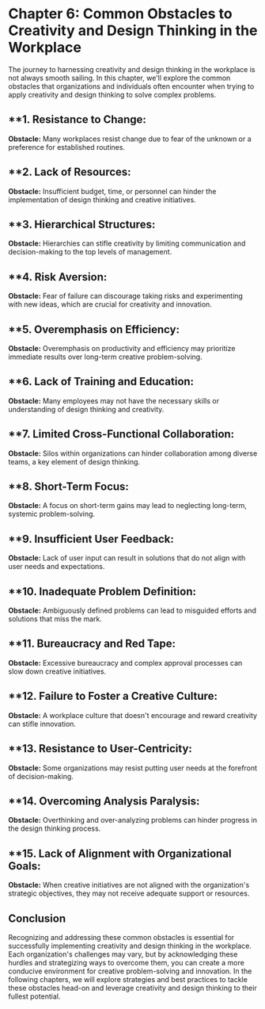 Chapter 6: Common Obstacles to Creativity and Design Thinking in the Workplace
==============================================================================

The journey to harnessing creativity and design thinking in the workplace is not always smooth sailing. In this chapter, we'll explore the common obstacles that organizations and individuals often encounter when trying to apply creativity and design thinking to solve complex problems.

\*\*1. **Resistance to Change:**
--------------------------------

**Obstacle:** Many workplaces resist change due to fear of the unknown or a preference for established routines.

\*\*2. **Lack of Resources:**
-----------------------------

**Obstacle:** Insufficient budget, time, or personnel can hinder the implementation of design thinking and creative initiatives.

\*\*3. **Hierarchical Structures:**
-----------------------------------

**Obstacle:** Hierarchies can stifle creativity by limiting communication and decision-making to the top levels of management.

\*\*4. **Risk Aversion:**
-------------------------

**Obstacle:** Fear of failure can discourage taking risks and experimenting with new ideas, which are crucial for creativity and innovation.

\*\*5. **Overemphasis on Efficiency:**
--------------------------------------

**Obstacle:** Overemphasis on productivity and efficiency may prioritize immediate results over long-term creative problem-solving.

\*\*6. **Lack of Training and Education:**
------------------------------------------

**Obstacle:** Many employees may not have the necessary skills or understanding of design thinking and creativity.

\*\*7. **Limited Cross-Functional Collaboration:**
--------------------------------------------------

**Obstacle:** Silos within organizations can hinder collaboration among diverse teams, a key element of design thinking.

\*\*8. **Short-Term Focus:**
----------------------------

**Obstacle:** A focus on short-term gains may lead to neglecting long-term, systemic problem-solving.

\*\*9. **Insufficient User Feedback:**
--------------------------------------

**Obstacle:** Lack of user input can result in solutions that do not align with user needs and expectations.

\*\*10. **Inadequate Problem Definition:**
------------------------------------------

**Obstacle:** Ambiguously defined problems can lead to misguided efforts and solutions that miss the mark.

\*\*11. **Bureaucracy and Red Tape:**
-------------------------------------

**Obstacle:** Excessive bureaucracy and complex approval processes can slow down creative initiatives.

\*\*12. **Failure to Foster a Creative Culture:**
-------------------------------------------------

**Obstacle:** A workplace culture that doesn't encourage and reward creativity can stifle innovation.

\*\*13. **Resistance to User-Centricity:**
------------------------------------------

**Obstacle:** Some organizations may resist putting user needs at the forefront of decision-making.

\*\*14. **Overcoming Analysis Paralysis:**
------------------------------------------

**Obstacle:** Overthinking and over-analyzing problems can hinder progress in the design thinking process.

\*\*15. **Lack of Alignment with Organizational Goals:**
--------------------------------------------------------

**Obstacle:** When creative initiatives are not aligned with the organization's strategic objectives, they may not receive adequate support or resources.

**Conclusion**
--------------

Recognizing and addressing these common obstacles is essential for successfully implementing creativity and design thinking in the workplace. Each organization's challenges may vary, but by acknowledging these hurdles and strategizing ways to overcome them, you can create a more conducive environment for creative problem-solving and innovation. In the following chapters, we will explore strategies and best practices to tackle these obstacles head-on and leverage creativity and design thinking to their fullest potential.
